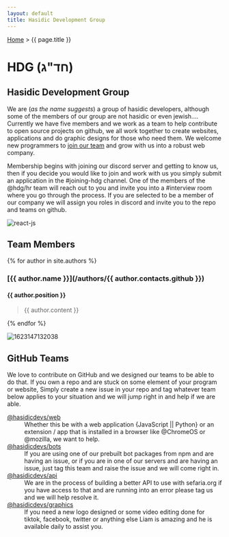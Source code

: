 ```yaml
---
layout: default
title: Hasidic Development Group
---
```


[Home](../) > {{ page.title }}

# HDG (חד"ג)

## Hasidic Development Group

We are (*as the name suggests*) a group of hasidic developers, although some of the members of our group are not hasidic or even jewish.... Currently we have five members and we work as a team to help contribute to open source projects on github, we all work together to create websites, applications and do graphic designs for those who need them. We welcome new programmers to [join our team](/careers) and grow with us into a robust web company. 

Membership begins with joining our discord server and getting to know us, then if you decide you would like to join and work with us you simply submit an application in the #joining-hdg channel. One of the members of the @hdg/hr team will reach out to you and invite you into a #interview room where you go through the process. If you are selected to be a member of our company we will assign you roles in discord and invite you to the repo and teams on github.

![react-js](https://user-images.githubusercontent.com/14003326/220189844-c2f20b25-25ac-4672-a831-ebf8fcec4da2.png)

## Team Members
{% for author in site.authors %}

### [{{ author.name }}](/authors/{{ author.contacts.github }})

#### **{{ author.position }}**

> {{ author.content }}

{% endfor %}

![1623147132038](https://user-images.githubusercontent.com/14003326/220488657-6c08a7be-5490-498f-ba7c-8138cf2cd22b.jpeg)  

## GitHub Teams

We love to contribute on GitHub and we designed our teams to be able to do that. If you own a repo and are stuck on some element of your program or website, Simply create a new issue in your repo and tag whatever team below applies to your situation and we will jump right in and help if we are able.

<dl>
  <dt><a href="https://github.com/orgs/hasidicdevs/teams/web" target="_blank">@hasidicdevs/web</a></dt>  
    <dd>Whether this be with a web application {JavaScript || Python} or an extension / app that is installed in a browser like @ChromeOS or @mozilla, we want to help.</dd>
  <dt><a href="https://github.com/orgs/hasidicdevs/teams/bots" target="_blank">@hasidicdevs/bots</a></dt>  
    <dd>If you are using one of our prebuilt bot packages from npm and are having an issue, or if you are in one of our servers and are having an issue, just tag this team and raise the issue and we will come right in.</dd>
  <dt><a href="https://github.com/orgs/hasidicdevs/teams/api" target="_blank">@hasidicdevs/api</a></dt>  
    <dd>We are in the process of building a better API to use with sefaria.org if you have access to that and are running into an error please tag us and we will help resolve it.</dd>
  <dt><a href="https://github.com/orgs/hasidicdevs/teams/graphics" target="_blank">@hasidicdevs/graphics</a></dt>  
    <dd>If you need a new logo designed or some video editing done for tiktok, facebook, twitter or anything else Liam is amazing and he is available daily to assist you.</dd>
</dl>